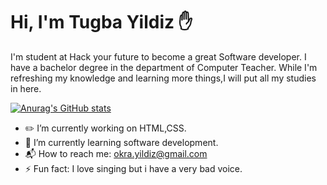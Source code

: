 # Hi, I'm Tugba Yildiz :hand:

I'm student at Hack your future to become a great Software developer. I have a bachelor degree in the department of Computer Teacher. While I'm refreshing my knowledge and learning more things,I will put all my studies in here.

[![Anurag's GitHub stats](https://github-readme-stats.vercel.app/api?username=yildiztugba&theme=outrun&show_icons=true)](https://github.com/yildiztugba/github-readme-stats)

* :pencil2: I’m currently working on HTML,CSS.
* :key: I’m currently learning software development.
* :mailbox_with_mail: How to reach me: okra.yildiz@gmail.com
* :zap: Fun fact: I love singing but i have a very bad voice.

<!--
**yildiztugba/yildiztugba** is a ✨ _special_ ✨ repository because its `README.md` (this file) appears on your GitHub profile.

Here are some ideas to get you started:

- 🔭 I’m currently working on ...
- 🌱 I’m currently learning ...
- 👯 I’m looking to collaborate on ...
- 🤔 I’m looking for help with ...
- 💬 Ask me about ...
- 📫 How to reach me: ...
- 😄 Pronouns: ...
- ⚡ Fun fact: ...
-->
